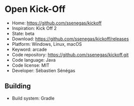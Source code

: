 # Open Kick-Off

- Home: https://github.com/ssenegas/kickoff
- Inspiration: Kick Off 2
- State: beta
- Download: https://github.com/ssenegas/kickoff/releases
- Platform: Windows, Linux, macOS
- Keyword: arcade
- Code repository: https://github.com/ssenegas/kickoff.git
- Code language: Java
- Code license: MIT
- Developer: Sébastien Sénégas

## Building

- Build system: Gradle
